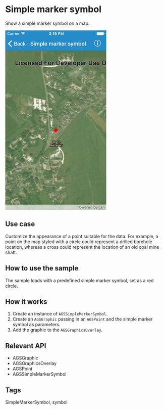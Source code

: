 # Simple marker symbol

Show a simple marker symbol on a map.

![Image of simple marker symbol](simple-marker-symbol.png)

## Use case

Customize the appearance of a point suitable for the data. For example, a point on the map styled with a circle could represent a drilled borehole location, whereas a cross could represent the location of an old coal mine shaft.

## How to use the sample

The sample loads with a predefined simple marker symbol, set as a red circle.

## How it works

1. Create an instance of `AGSSimpleMarkerSymbol`.
2. Create an `AGSGraphic` passing in an `AGSPoint` and the simple marker symbol as parameters. 
3. Add the graphic to the `AGSGraphicsOverlay`.

## Relevant API

* AGSGraphic
* AGSGraphicsOverlay
* AGSPoint
* AGSSimpleMarkerSymbol

## Tags

SimpleMarkerSymbol, symbol

